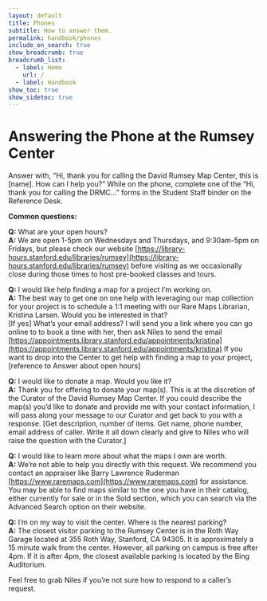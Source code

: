 ```yaml
---
layout: default
title: Phones
subtitle: How to answer them.
permalink: handbook/phones
include_on_search: true
show_breadcrumb: true
breadcrumb_list:
  - label: Home
    url: /
  - label: Handbook
show_toc: true
show_sidetoc: true
---
```

<!--{: .alert .alert-dismissible .alert-warning}
Site is currently being developed – please excuse the incompleteness-->

# Answering the Phone at the Rumsey Center
Answer with, “Hi, thank you for calling the David Rumsey Map Center, this is [name]. How can I help you?”
While on the phone, complete one of the “Hi, thank you for calling the DRMC…” forms in the Student Staff binder on the Reference Desk.

**Common questions:**


**Q:** What are your open hours?\
**A:** We are open 1-5pm on Wednesdays and Thursdays, and 9:30am-5pm on Fridays, but please check our website [https://library-hours.stanford.edu/libraries/rumsey](https://library-hours.stanford.edu/libraries/rumsey) before visiting as we occasionally close during those times to host pre-booked classes and tours.

**Q:** I would like help finding a map for a project I’m working on.\
**A:** The best way to get one on one help with leveraging our map collection for your project is to schedule a 1:1 meeting with our Rare Maps Librarian, Kristina Larsen. Would you be interested in that?\
[If yes] What’s your email address? I will send you a link where you can go online to to book a time with her, then ask Niles to send the email [https://appointments.library.stanford.edu/appointments/kristina](https://appointments.library.stanford.edu/appointments/kristina)
If you want to drop into the Center to get help with finding a map to your project, [reference to Answer about open hours] 

**Q:** I would like to donate a map. Would you like it?\
**A:** Thank you for offering to donate your map(s). This is at the discretion of the Curator of the David Rumsey Map Center. If you could describe the map(s) you’d like to donate and provide me with your contact information, I will pass along your message to our Curator and get back to you with a response. 
[Get description, number of items. Get name, phone number, email address of caller. Write it all down clearly and give to Niles who will raise the question with the Curator.]

**Q:** I would like to learn more about what the maps I own are worth.\
**A:** We’re not able to help you directly with this request. We recommend you contact an appraiser like Barry Lawrence Ruderman [https://www.raremaps.com](https://www.raremaps.com) for assistance. You may be able to find maps similar to the one you have in their catalog, either currently for sale or in the Sold section, which you can search via the Advanced Search option on their website.

**Q:** I’m on my way to visit the center. Where is the nearest parking?\
**A:** The closest visitor parking to the Rumsey Center is in the Roth Way Garage located at 355 Roth Way, Stanford, CA 94305. It is approximately a 15 minute walk from the center. However, all parking on campus is free after 4pm. If it is after 4pm, the closest available parking is located by the Bing Auditorium.

Feel free to grab Niles if you’re not sure how to respond to a caller’s request.

